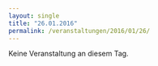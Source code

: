 ```yaml
---
layout: single
title: "26.01.2016"
permalink: /veranstaltungen/2016/01/26/
---
```


Keine Veranstaltung an diesem Tag.

